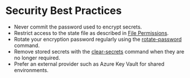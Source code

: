 # Security Best Practices

- Never commit the password used to encrypt secrets.
- Restrict access to the state file as described in [File Permissions](File-Permissions.md).
- Rotate your encryption password regularly using the [rotate-password](Rotate-Password.md) command.
- Remove stored secrets with the [clear-secrets](Clear-Secrets.md) command when they are no longer required.
- Prefer an external provider such as Azure Key Vault for shared environments.
